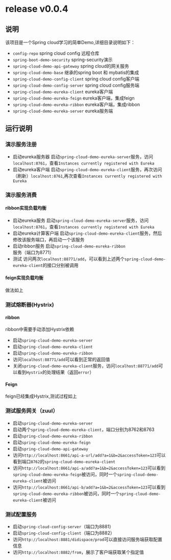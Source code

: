 # release v0.0.4
## 说明
该项目是一个Spring cloud学习的简单Demo,详细目录说明如下：
- `config-repo` spring cloud config 远程仓库
- `spring-boot-demo-security` spring-security演示
- `spring-cloud-demo-api-gateway` spring cloud的网关服务
- `spring-cloud-demo-base` 继承的spring boot 和 mybatis的集成
- `spring-cloud-demo-config-client` spring cloud config客户端
- `spring-cloud-demo-config-server` spring cloud config服务端
- `spring-cloud-demo-eureka-client` eureka客户端
- `spring-cloud-demo-eureka-feign` eureka客户端，集成feign
- `spring-cloud-demo-eureka-ribbon` eureka客户端，集成ribbon
- `spring-cloud-demo-eureka-server` eureka服务端

## 运行说明
### 演示服务注册
- 启动eureka服务器
启动`spring-cloud-demo-eureka-server`服务，访问`localhost:8761`，查看`Instances currently registered with Eureka`
- 启动eureka客户端
启动`spring-cloud-demo-eureka-client`服务，再次访问（刷新）`localhost:8761`,再次查看`Instances currently registered with Eureka`

### 演示服务消费
#### ribbon实现负载均衡
- 启动eureka服务
启动`spring-cloud-demo-eureka-server`服务，访问`localhost:8761`，查看`Instances currently registered with Eureka`
- 启动eureka计算客户端
启动`spring-cloud-demo-eureka-client`服务，然后修改该服务端口，再启动一个该服务
- 启动ribbon服务
启动`spring-cloud-demo-eureka-ribbon`服务（端口为8771）
- 测试
访问两次`localhost:88771/add`，可以看到上述两个`spring-cloud-demo-eureka-client`的接口分别被调用
#### feign实现负载均衡
做法如上

### 测试熔断器(Hystrix)
#### ribbon
ribbon中需要手动添加Hystrix依赖
- 启动`spring-cloud-demo-eureka-server`
- 启动`spring-cloud-demo-eureka-client`
- 启动`spring-cloud-demo-eureka-ribbon`
- 访问`localhost:88771/add`可以看到正常的返回值
- 关闭`spring-cloud-demo-eureka-client`服务，访问`localhost:88771/add`可以看到`Hystrix`的处理结果（返回`error`）
#### Feign
feign已经集成Hystrix,测试过程如上

### 测试服务网关（zuul）
- 启动`spring-cloud-demo-eureka-server`
- 启动两个`spring-cloud-demo-eureka-client`，端口分别为8762和8763
- 启动`spring-cloud-demo-eureka-ribbon`
- 启动`spring-cloud-demo-eureka-feign`
- 启动`spring-cloud-demo-api-gateway`
- 访问`http://localhost:8661/api-a-url/add?a=1&b=2&accessToken=123`可以看到端口`8762`的`spring-cloud-demo-eureka-client`
- 访问`http://localhost:8661/api-a/add?a=1&b=2&accessToken=123`可以看到`spring-cloud-demo-eureka-feign`被访问，同时一个`spring-cloud-demo-eureka-client`被访问
- 访问`http://localhost:8661/api-b/add?a=1&b=2&accessToken=123`可以看到`spring-cloud-demo-eureka-ribbon`被访问，同时一个`spring-cloud-demo-eureka-client`被访问

### 测试配置服务
- 启动`spring-cloud-config-server`（端口为8881）
- 启动`spring-cloud-config-client`（端口为8882）
- 访问`http://localhost:8881/didispace/prod`可以直接访问服务端获取配置信息
- 访问`http://localhost:8882/from`，展示了客户端获取某个指定值